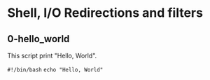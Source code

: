 # Shell, I/O Redirections and filters

## 0-hello_world

This script print "Hello, World".

`#!/bin/bash`
`echo "Hello, World"`
